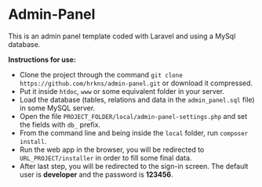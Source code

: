 # Admin-Panel

This is an admin panel template coded with Laravel and using a MySql database.

**Instructions for use:**

*   Clone the project through the command `git clone https://github.com/hrkns/admin-panel.git` or download it compressed.
*   Put it inside `htdoc`, `www` or some equivalent folder in your server.
*   Load the database (tables, relations and data in the `admin_panel.sql` file) in some MySQL server.
*   Open the file `PROJECT_FOLDER/local/admin-panel-settings.php` and set the fields with `db_` prefix.
*   From the command line and being inside the `local` folder, run `composer install`.
*   Run the web app in the browser, you will be redirected to `URL_PROJECT/installer` in order to fill some final data.
*   After last step, you will be redirected to the sign-in screen. The default user is **developer** and the password is **123456**.

